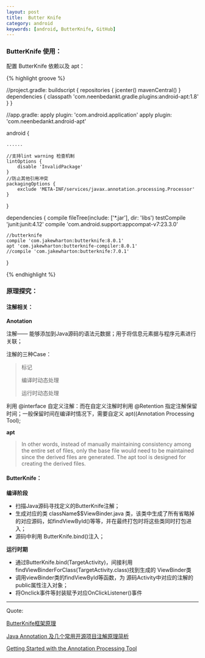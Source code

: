 ```yaml
---
layout: post
title:  Butter Knife
category: android
keywords: [android, ButterKnife, GitHub]
---
```


### ButterKnife 使用：

配置 ButterKnife 依赖以及 apt：

{% highlight groove %}

//project.gradle:
buildscript {
    repositories {
        jcenter()
        mavenCentral()
    }
    dependencies {
        classpath 'com.neenbedankt.gradle.plugins:android-apt:1.8'
    }
}

//app.gradle:
apply plugin: 'com.android.application'
apply plugin: 'com.neenbedankt.android-apt'

android {

    ......

    //支持lint warning 检查机制
    lintOptions {
        disable 'InvalidPackage'
    }
    //防止其他引用冲突
    packagingOptions {
        exclude 'META-INF/services/javax.annotation.processing.Processor'
    }
}

dependencies {
    compile fileTree(include: ['*.jar'], dir: 'libs')
    testCompile 'junit:junit:4.12'
    compile 'com.android.support:appcompat-v7:23.3.0'


    //butterknife
    compile 'com.jakewharton:butterknife:8.0.1'
    apt 'com.jakewharton:butterknife-compiler:8.0.1'
    //compile 'com.jakewharton:butterknife:7.0.1'

}

{% endhighlight %}  

###  原理探究：

####  注解相关：

**Anotation**

注解—— 能够添加到Java源码的语法元数据；用于将信息元素据与程序元素进行关联；

注解的三种Case：      
> 标记        
>       
> 编译时动态处理      
>      
> 运行时动态处理       

利用 @interface 自定义注解：而在自定义注解时利用 @Retention 指定注解保留时间；一般保留时间在编译时情况下，需要自定义 apt((Annotation Processing Tool);


**apt**

> In other words, instead of manually maintaining consistency among the entire set of files, only the base file would need to be maintained since the derived files are generated. The apt tool is designed for creating the derived files.



####  ButterKnife：  

**编译阶段**

*  扫描Java源码寻找定义的ButterKnife注解；       
*  生成对应的类 className$$ViewBinder.java 类，该类中生成了所有省略掉的对应源码，如findViewById()等等，并在最终打包时将这些类同时打包进入；     
*  源码中利用 ButterKnife.bind()注入；          

**运行时期**

*  通过ButterKnife.bind(TargetActivity)，间接利用findViewBinderForClass(TargetActivity.class)找到生成的 ViewBinder类    
*  调用viewBinder类的findViewById等函数，为 源码Activity中对应的注解的public属性注入对象；       
*  将Onclick事件等封装赋予对应OnClickListener()事件     


---

Quote:

[ButterKnife框架原理](https://bxbxbai.github.io/2016/03/12/how-butterknife-works/)

[Java Annotation 及几个常用开源项目注解原理简析](http://www.trinea.cn/android/java-annotation-android-open-source-analysis/)

[Getting Started with the Annotation Processing Tool](http://docs.oracle.com/javase/6/docs/technotes/guides/apt/GettingStarted.html)
